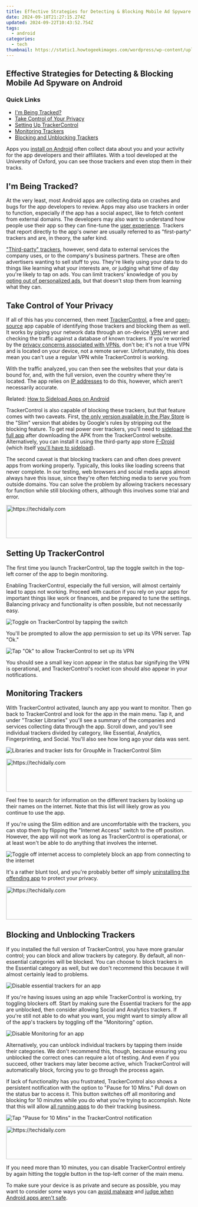 ```yaml
---
title: Effective Strategies for Detecting & Blocking Mobile Ad Spyware on Android
date: 2024-09-18T21:27:15.274Z
updated: 2024-09-22T10:43:52.754Z
tags:
  - android
categories:
  - tech
thumbnail: https://static1.howtogeekimages.com/wordpress/wp-content/uploads/2021/12/google-play-store-logo-lens.jpg
---
```


## Effective Strategies for Detecting & Blocking Mobile Ad Spyware on Android

### Quick Links

* [I'm Being Tracked?](https://extra-support.techidaily.com/2024-approved-maximize-your-drones-visual-potential-essential-gimbal-selection-tips/)
* [Take Control of Your Privacy](https://techtrends.techidaily.com/why-are-we-shifting-towards-electric-automobiles-an-in-depth-guide/)
* [Setting Up TrackerControl](https://techidaily.com/how-to-upgrade-or-downgrade-apple-iphone-12-pro-without-itunes-drfone-by-drfone-ios-system-repair-ios-system-repair/)
* [Monitoring Trackers](https://review-topics.techidaily.com/in-2024-how-to-change-infinix-smart-7-hd-location-on-skout-drfone-by-drfone-virtual-android/)
* [Blocking and Unblocking Trackers](https://iphone-unlock.techidaily.com/in-2024-how-many-attempts-to-unlock-iphone-12-pro-max-drfone-by-drfone-ios/)

 Apps you [install on Android](https://tech-hub.techidaily.com/unveiling-the-7-optimal-artifice-intelligence-tools-for-superior-math-proficiency/) often collect data about you and your activity for the app developers and their affiliates. With a tool developed at the University of Oxford, you can see those trackers and even stop them in their tracks.

##  I'm Being Tracked?

 At the very least, most Android apps are collecting data on crashes and bugs for the app developers to review. Apps may also use trackers in order to function, especially if the app has a social aspect, like to fetch content from external domains. The developers may also want to understand how people use their app so they can fine-tune the [user experience](https://facebook-video-files.techidaily.com/updated-2024-approved-expert-video-grabbing-kit-perfect-for-firefox-browser-users/). Trackers that report directly to the app's owner are usually referred to as "first-party" trackers and are, in theory, the safer kind.

["Third-party" trackers](https://www.reviewgeek.com/72272/the-lastpass-android-app-contains-7-trackers-from-third-party-companies-%F0%9F%98%AC/), however, send data to external services the company uses, or to the company's business partners. These are often advertisers wanting to sell stuff to you. They're likely using your data to do things like learning what your interests are, or judging what time of day you're likely to tap on ads. You can limit trackers' knowledge of you by [opting out of personalized ads](https://youtube-lab.techidaily.com/n-2024-curating-the-perfect-soundtrack-youtubes-best-audio-sites-ranked/), but that doesn't stop them from learning what they can.

##  Take Control of Your Privacy

 If all of this has you concerned, then meet [TrackerControl](https://trackercontrol.org/), a free and [open-source](https://facebook-videos.techidaily.com/new-leveraging-social-media-power-optimal-use-of-hash-tags-on-fb/) app capable of identifying those trackers and blocking them as well. It works by piping your network data through an on-device [VPN](https://extra-guidance.techidaily.com/2024-approved-masterclass-in-3d-color-grading-with-custom-luts/) server and checking the traffic against a database of known trackers. If you're worried by the [privacy concerns associated with VPNs](https://fox-cloud.techidaily.com/updated-learning-vector-artistry-an-overview-for-starters-and-software-picks/), don't be; it's not a true VPN and is located on your device, not a remote server. Unfortunately, this does mean you can't use a regular VPN while TrackerControl is working.

 With the traffic analyzed, you can then see the websites that your data is bound for, and, with the full version, even the country where they're located. The app relies on [IP addresses](https://fake-location.techidaily.com/fake-the-location-to-get-around-the-mlb-blackouts-on-apple-iphone-14-pro-drfone-by-drfone-virtual-ios/) to do this, however, which aren't necessarily accurate.

Related: [How to Sideload Apps on Android](https://facebook-video-content.techidaily.com/updated-unlock-premium-quality-streaming-on-the-worlds-largest-network/) 

 TrackerControl is also capable of blocking these trackers, but that feature comes with two caveats. First, [the only version available in the Play Store](https://www.anrdoezrs.net/links/3607085/type/dlg/sid/UUhtgUeUpU207673/https://play.google.com/store/apps/details?id=net.kollnig.missioncontrol.play) is the "Slim" version that abides by Google's rules by stripping out the blocking feature. To get real power over trackers, you'll need to [sideload the full app](https://facebook-video-content.techidaily.com/updated-unlock-premium-quality-streaming-on-the-worlds-largest-network/) after downloading the APK from the TrackerControl website. Alternatively, you can install it using the third-party app store [F-Droid](https://f-droid.org/packages/net.kollnig.missioncontrol.fdroid/) (which itself [you'll have to sideload](https://video-screen-grab.techidaily.com/the-obs-strategy-for-high-quality-skype-screens/)).

 The second caveat is that blocking trackers can and often does prevent apps from working properly. Typically, this looks like loading screens that never complete. In our testing, web browsers and social media apps almost always have this issue, since they're often fetching media to serve you from outside domains. You can solve the problem by allowing trackers necessary for function while still blocking others, although this involves some trial and error.

<!-- affiliate ads begin -->
<a href="https://appsumo.8odi.net/c/5597632/2094414/7443" target="_top" id="2094414">
  <img src="//a.impactradius-go.com/display-ad/7443-2094414" border="0" alt="https://techidaily.com" width="728" height="90"/>
</a>
<img height="0" width="0" src="https://appsumo.8odi.net/i/5597632/2094414/7443" style="position:absolute;visibility:hidden;" border="0" />
<!-- affiliate ads end -->

##  Setting Up TrackerControl

 The first time you launch TrackerControl, tap the toggle switch in the top-left corner of the app to begin monitoring.

 Enabling TrackerControl, especially the full version, will almost certainly lead to apps not working. Proceed with caution if you rely on your apps for important things like work or finances, and be prepared to tune the settings. Balancing privacy and functionality is often possible, but not necessarily easy.

![Toggle on TrackerControl by tapping the switch](https://static1.howtogeekimages.com/wordpress/wp-content/uploads/2021/12/trackercontrol-enable.png) 

 You'll be prompted to allow the app permission to set up its VPN server. Tap "Ok."

![Tap "Ok" to allow TrackerControl to set up its VPN](https://static1.howtogeekimages.com/wordpress/wp-content/uploads/2021/12/trackercontrol-allow-vpn.png) 

 You should see a small key icon appear in the status bar signifying the VPN is operational, and TrackerControl's rocket icon should also appear in your notifications.

##  Monitoring Trackers

 With TrackerControl activated, launch any app you want to monitor. Then go back to TrackerControl and look for the app in the main menu. Tap it, and under "Tracker Libraries" you'll see a summary of the companies and services collecting data through the app. Scroll down, and you'll see individual trackers divided by category, like Essential, Analytics, Fingerprinting, and Social. You'll also see how long ago your data was sent.

![Libraries and tracker lists for GroupMe in TrackerControl Slim](https://static1.howtogeekimages.com/wordpress/wp-content/uploads/2021/12/trackercontrol-slim-monitoring-3.png) 

<!-- affiliate ads begin -->
<a href="https://appsumo.8odi.net/c/5597632/2144309/7443" target="_top" id="2144309">
  <img src="//a.impactradius-go.com/display-ad/7443-2144309" border="0" alt="https://techidaily.com" width="728" height="90"/>
</a>
<img height="0" width="0" src="https://appsumo.8odi.net/i/5597632/2144309/7443" style="position:absolute;visibility:hidden;" border="0" />
<!-- affiliate ads end -->

 Feel free to search for information on the different trackers by looking up their names on the internet. Note that this list will likely grow as you continue to use the app.

 If you're using the Slim edition and are uncomfortable with the trackers, you can stop them by flipping the "Internet Access" switch to the off position. However, the app will not work as long as TrackerControl is operational, or at least won't be able to do anything that involves the internet.

![Toggle off internet access to completely block an app from connecting to the internet](https://static1.howtogeekimages.com/wordpress/wp-content/uploads/2021/12/trackercontrol-disable-internet-access.png) 

 It's a rather blunt tool, and you're probably better off simply [uninstalling the offending app](https://howto.techidaily.com/9-solutions-to-fix-honor-x50-gt-system-crash-issue-drfone-by-drfone-fix-android-problems-fix-android-problems/) to protect your privacy.

<!-- affiliate ads begin -->
<a href="https://aligracehair.sjv.io/c/5597632/1896532/19272" target="_top" id="1896532">
  <img src="//a.impactradius-go.com/display-ad/19272-1896532" border="0" alt="https://techidaily.com" width="728" height="90"/>
</a>
<img height="0" width="0" src="https://aligracehair.sjv.io/i/5597632/1896532/19272" style="position:absolute;visibility:hidden;" border="0" />
<!-- affiliate ads end -->

##  Blocking and Unblocking Trackers

 If you installed the full version of TrackerControl, you have more granular control; you can block and allow trackers by category. By default, all non-essential categories will be blocked. You can choose to block trackers in the Essential category as well, but we don't recommend this because it will almost certainly lead to problems.

![Disable essential trackers for an app](https://static1.howtogeekimages.com/wordpress/wp-content/uploads/2021/12/trackercontrol-block-essential.png) 

 If you're having issues using an app while TrackerControl is working, try toggling blockers off. Start by making sure the Essential trackers for the app are unblocked, then consider allowing Social and Analytics trackers. If you're still not able to do what you want, you might want to simply allow all of the app's trackers by toggling off the "Monitoring" option.

![Disable Monitoring for an app](https://static1.howtogeekimages.com/wordpress/wp-content/uploads/2021/12/trackercontrol-disable-monitoring.png) 

 Alternatively, you can unblock individual trackers by tapping them inside their categories. We don't recommend this, though, because ensuring you unblocked the correct ones can require a lot of testing. And even if you succeed, other trackers may later become active, which TrackerControl will automatically block, forcing you to go through the process again.

 If lack of functionality has you frustrated, TrackerControl also shows a persistent notification with the option to "Pause for 10 Mins." Pull down on the status bar to access it. This button switches off all monitoring and blocking for 10 minutes while you do what you're trying to accomplish. Note that this will allow [all running apps](https://on-screen-recording.techidaily.com/2024-approved-streamlining-movie-capture-with-multiple-technology-systems/) to do their tracking business.

![Tap "Pause for 10 Mins" in the TrackerControl notification](https://static1.howtogeekimages.com/wordpress/wp-content/uploads/2021/12/trackercontrol-pause-ten-minutes.png) 

<!-- affiliate ads begin -->
<a href="https://appsumo.8odi.net/c/5597632/2037358/7443" target="_top" id="2037358">
  <img src="//a.impactradius-go.com/display-ad/7443-2037358" border="0" alt="https://techidaily.com" width="728" height="90"/>
</a>
<img height="0" width="0" src="https://appsumo.8odi.net/i/5597632/2037358/7443" style="position:absolute;visibility:hidden;" border="0" />
<!-- affiliate ads end -->

 If you need more than 10 minutes, you can disable TrackerControl entirely by again hitting the toggle button in the top-left corner of the main menu.

 To make sure your device is as private and secure as possible, you may want to consider some ways you can [avoid malware](https://twitter-videos.techidaily.com/updated-the-quintessential-toptiktok-tweets-in-popularity-for-2024/) and [judge when Android apps aren't safe](https://fox-boxes.techidaily.com/updated-effortless-srt-to-txt-conversion-in-under-minutes/).

<ins class="adsbygoogle"
     style="display:block"
     data-ad-format="autorelaxed"
     data-ad-client="ca-pub-7571918770474297"
     data-ad-slot="1223367746"></ins>

<ins class="adsbygoogle"
     style="display:block"
     data-ad-client="ca-pub-7571918770474297"
     data-ad-slot="8358498916"
     data-ad-format="auto"
     data-full-width-responsive="true"></ins>



